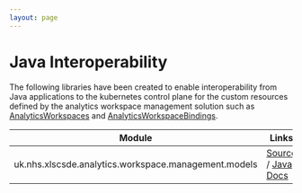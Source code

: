 ```yaml
---
layout: page
---
```

# Java Interoperability
The following libraries have been created to enable interoperability from Java applications to the kubernetes control plane for the custom resources defined by the analytics workspace management solution such as [AnalyticsWorkspaces](../../Components/Analytics-Workspace-Management-Solution/Resources/Analytics-Workspaces.md) and [AnalyticsWorkspaceBindings](../../Components/Analytics-Workspace-Management-Solution/Resources/Analytics-Workspace-Bindings.md).

| Module | Links |
| --- | --- |
| uk.nhs.xlscsde.analytics.workspace.management.models | [Source](https://github.com/lsc-sde/java-analytics-workspace-management-models) / [Java Docs](https://lsc-sde.github.io/java-analytics-workspace-management-models/) |